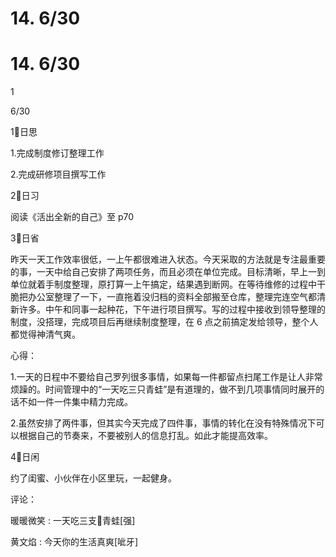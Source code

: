 # 14\. 6/30

# 14\. 6/30

1

6/30

1⃣️日思

1.完成制度修订整理工作

2.完成研修项目撰写工作

2⃣️日习

阅读《活出全新的自己》至 p70

3⃣️日省

昨天一天工作效率很低，一上午都很难进入状态。今天采取的方法就是专注最重要的事，一天中给自己安排了两项任务，而且必须在单位完成。目标清晰，早上一到单位就着手制度整理，原打算一上午搞定，结果遇到断网。在等待维修的过程中干脆把办公室整理了一下，一直拖着没归档的资料全部搬至仓库，整理完连空气都清新许多。中午和同事一起种花，下午进行项目撰写。写的过程中接收到领导整理的制度，没搭理，完成项目后再继续制度整理，在 6 点之前搞定发给领导，整个人都觉得神清气爽。

心得：

1.一天的日程中不要给自己罗列很多事情，如果每一件都留点扫尾工作是让人非常烦躁的。时间管理中的“一天吃三只青蛙”是有道理的，做不到几项事情同时展开的话不如一件一件集中精力完成。

2.虽然安排了两件事，但其实今天完成了四件事，事情的转化在没有特殊情况下可以根据自己的节奏来，不要被别人的信息打乱。如此才能提高效率。

4⃣️日闲

约了闺蜜、小伙伴在小区里玩，一起健身。

评论：

暖暖微笑 : 一天吃三支🐸青蛙[强]

黄文焰 : 今天你的生活真爽[呲牙]